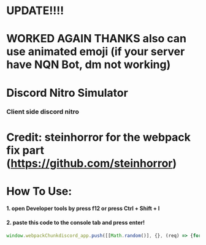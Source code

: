 # UPDATE!!!!
# WORKED AGAIN THANKS also can use animated emoji (if your server have NQN Bot, dm not working)
# Discord Nitro Simulator
### Client side discord nitro

# **Credit:** steinhorror for the webpack fix part (https://github.com/steinhorror)

# How To Use:
#### 1. open Developer tools by press f12 or press Ctrl + Shift + I
#### 2. paste this code to the console tab and press enter!
```javascript
window.webpackChunkdiscord_app.push([[Math.random()], {}, (req) => {for (const m of Object.keys(req.c).map((x) => req.c[x].exports).filter((x) => x)) {if (m.default && m.default.getCurrentUser !== undefined) {return m.default.getCurrentUser().premiumType = 2;}if (m.getCurrentUser !== undefined) {return m.getCurrentUser().premiumType = 2;}}}]);console.log(`%cNitro Perk Has Successfully enabled on your client!`, "font-size: 32px; color: #00ffff")
```
